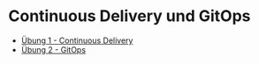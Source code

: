 # Continuous Delivery und GitOps

* [Übung 1 - Continuous Delivery](uebung1.md)
* [Übung 2 - GitOps](uebung2.md)
